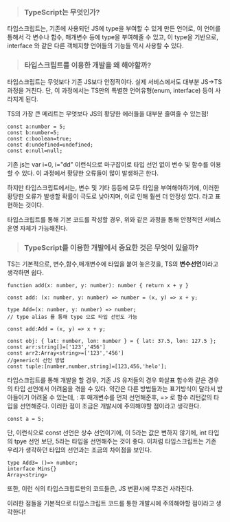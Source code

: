 > ### **TypeScript는 무엇인가?**

타입스크립트는, 기존에 사용되던 JS에 type을 부여할 수 있게 만든 언어로, 이 언어를 통해서 각 변수나 함수, 매개변수 등에 type을 부여해줄 수 있고, 이 type을 기반으로, interface 와 같은 다른 객체지향 언어들의 기능들 역시 사용할 수 있다.

> ### 타입스크립트를 이용한 개발을 왜 해야할까?

타입스크립트는 무엇보다 기존 JS보다 안정적이다. 실제 서비스에서도 대부분 JS->TS 과정을 거친다. 단, 이 과정에서는 TS만의 특별한 언어유형(enum, interface) 등이 사라지게 된다.

TS의 가장 큰 메리트는 무엇보다 JS의 황당한 에러들을 대부분 줄여줄 수 있는점!

```
const a:number = 5;
const b:number=5;
const c:boolean=true;
const d:undefined=undefined;
const e:null=null;

```

기존 js는 var i=0, i="dd" 이런식으로 마구잡이로 타입 선언 없이 변수 및 함수를 이용할 수 있다. 이 과정에서 황당한 오류들이 많이 발생하곤 한다.

하지만 타입스크립트에서는, 변수 및 기타 등등에 모두 타입을 부여해야하기에, 이러한 황당한 오류가 발생할 확률이 극도로 낮아지며, 이로 인해 훨씬 더 안정성 있다. 라고 표현하는 것이다.

타입스크립트를 통해 기본 코드를 작성할 경우, 위와 같은 과정을 통해 안정적인 서비스 운영 자체가 가능해진다.

> ### TypeScript를 이용한 개발에서 중요한 것은 무엇이 있을까?

TS는 기본적으로, 변수,함수,매개변수에 타입을 붙여 놓은것을, TS의 **변수선언**이라고 생각하면 쉽다.

```
function add(x: number, y: number): number { return x + y }

const add: (x: number, y: number) => number = (x, y) => x + y;

type Add=(x: number, y: number) => number;
// type alias 를 통해 type 으로 타입 선언도 가능

const add:Add = (x, y) => x + y;

const obj: { lat: number, lon: number } = { lat: 37.5, lon: 127.5 };
const arr:string[]=['123','456']
const arr2:Array<string>=['123','456']
//generic식 선언 방법
const tuple:[number,number,string]=[123,456,'helo'];

```

타입스크립트를 통해 개발을 할 경우, 기존 JS 유저들의 경우 화살표 함수와 같은 경우의 타입 선언에서 어려움을 겪을 수 있다. 약간은 다른 방법들과는 표기방식이 달라서 받아들이기 어려울 수 있는데, : 후 매개변수를 먼저 선언해준후, => 로 함수 리턴값의 타입을 선언해준다. 이러한 점이 조금은 개발시에 주의해야할 점이라고 생각한다.

```
const a = 5;
```

단, 이런식으로 const 선언은 상수 선언이기에, 이 5라는 값은 변하지 않기에, int 타입의 tpye 선언 보단, 5라는 타입을 선언해주는 것이 좋다. 이처럼 타입스크립트는 기존 우리가 생각하던 타입의 선언과는 조금의 차이점을 보인다.

```
type Add3= ()=> number;
interface Mins{}
Array<string>

```

또한, 이런 식의 타입스크립트만의 코드들은, JS 변환시에 무조건 사라진다.

이러한 점들을 기본적으로 타입스크립트 코드를 통한 개발시에 주의해야할 점이라고 생각한다!
